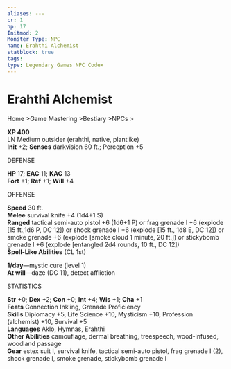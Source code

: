 ```yaml
---
aliases: ---
cr: 1
hp: 17
Initmod: 2
Monster Type: NPC
name: Erahthi Alchemist
statblock: true
tags: 
type: Legendary Games NPC Codex
---
```


# Erahthi Alchemist

Home >Game Mastering >Bestiary >NPCs >

**XP 400**  
LN Medium outsider (erahthi, native, plantlike)  
**Init** +2; **Senses** darkvision 60 ft.; Perception +5

DEFENSE

**HP** 17; **EAC** 11; **KAC** 13  
**Fort** +1; **Ref** +1; **Will** +4

OFFENSE

**Speed** 30 ft.  
**Melee** survival knife +4 (1d4+1 S)  
**Ranged** tactical semi-auto pistol +6 (1d6+1 P) or frag grenade I +6 (explode \[15 ft.,1d6 P, DC 12\]) or shock grenade I +6 (explode \[15 ft., 1d8 E, DC 12\]) or smoke grenade +6 (explode \[smoke cloud 1 minute, 20 ft.\]) or stickybomb grenade I +6 (explode \[entangled 2d4 rounds, 10 ft., DC 12\])  
**Spell-Like Abilities** (CL 1st)

**1/day**—mystic cure (level 1)  
**At will**—daze (DC 11), detect affliction

STATISTICS

**Str** +0; **Dex** +2; **Con** +0; **Int** +4; **Wis** +1; **Cha** +1  
**Feats** Connection Inkling, Grenade Proficiency  
**Skills** Diplomacy +5, Life Science +10, Mysticism +10, Profession (alchemist) +10, Survival +5  
**Languages** Aklo, Hymnas, Erahthi  
**Other Abilities** camouflage, dermal breathing, treespeech, wood-infused, woodland passage  
**Gear** estex suit I, survival knife, tactical semi-auto pistol, frag grenade I (2), shock grenade I, smoke grenade, stickybomb grenade I
